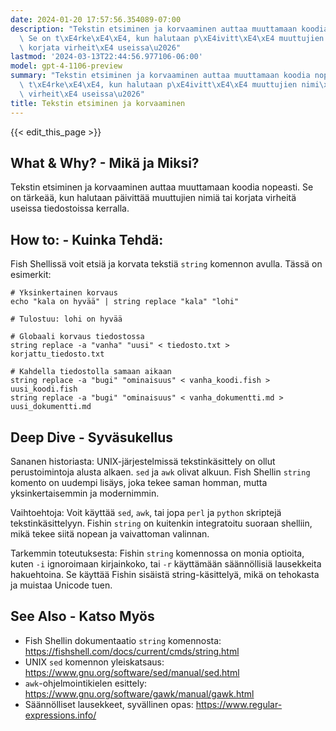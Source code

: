```yaml
---
date: 2024-01-20 17:57:56.354089-07:00
description: "Tekstin etsiminen ja korvaaminen auttaa muuttamaan koodia nopeasti.\
  \ Se on t\xE4rke\xE4\xE4, kun halutaan p\xE4ivitt\xE4\xE4 muuttujien nimi\xE4 tai\
  \ korjata virheit\xE4 useissa\u2026"
lastmod: '2024-03-13T22:44:56.977106-06:00'
model: gpt-4-1106-preview
summary: "Tekstin etsiminen ja korvaaminen auttaa muuttamaan koodia nopeasti. Se on\
  \ t\xE4rke\xE4\xE4, kun halutaan p\xE4ivitt\xE4\xE4 muuttujien nimi\xE4 tai korjata\
  \ virheit\xE4 useissa\u2026"
title: Tekstin etsiminen ja korvaaminen
---
```


{{< edit_this_page >}}

## What & Why? - Mikä ja Miksi?
Tekstin etsiminen ja korvaaminen auttaa muuttamaan koodia nopeasti. Se on tärkeää, kun halutaan päivittää muuttujien nimiä tai korjata virheitä useissa tiedostoissa kerralla.

## How to: - Kuinka Tehdä:
Fish Shellissä voit etsiä ja korvata tekstiä `string` komennon avulla. Tässä on esimerkit:

```Fish Shell
# Yksinkertainen korvaus
echo "kala on hyvää" | string replace "kala" "lohi"

# Tulostuu: lohi on hyvää

# Globaali korvaus tiedostossa
string replace -a "vanha" "uusi" < tiedosto.txt > korjattu_tiedosto.txt

# Kahdella tiedostolla samaan aikaan
string replace -a "bugi" "ominaisuus" < vanha_koodi.fish > uusi_koodi.fish
string replace -a "bugi" "ominaisuus" < vanha_dokumentti.md > uusi_dokumentti.md
```

## Deep Dive - Syväsukellus
Sananen historiasta: UNIX-järjestelmissä tekstinkäsittely on ollut perustoimintoja alusta alkaen. `sed` ja `awk` olivat alkuun. Fish Shellin `string` komento on uudempi lisäys, joka tekee saman homman, mutta yksinkertaisemmin ja modernimmin.

Vaihtoehtoja: Voit käyttää `sed`, `awk`, tai jopa `perl` ja `python` skriptejä tekstinkäsittelyyn. Fishin `string` on kuitenkin integratoitu suoraan shelliin, mikä tekee siitä nopean ja vaivattoman valinnan.

Tarkemmin toteutuksesta: Fishin `string` komennossa on monia optioita, kuten `-i` ignoroimaan kirjainkoko, tai `-r` käyttämään säännöllisiä lausekkeita hakuehtoina. Se käyttää Fishin sisäistä string-käsittelyä, mikä on tehokasta ja muistaa Unicode tuen.

## See Also - Katso Myös
- Fish Shellin dokumentaatio `string` komennosta: https://fishshell.com/docs/current/cmds/string.html
- UNIX `sed` komennon yleiskatsaus: https://www.gnu.org/software/sed/manual/sed.html
- `awk`-ohjelmointikielen esittely: https://www.gnu.org/software/gawk/manual/gawk.html
- Säännölliset lausekkeet, syvällinen opas: https://www.regular-expressions.info/
